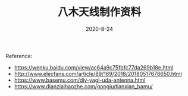 ﻿---
layout: post
title: 八木天线制作资料
date: 2020-8-24
categories: blog
tags: [原理]
description: 八木天线制作资料
---

Reference:

* https://wenku.baidu.com/view/ac64a9c75fbfc77da269b18e.html
* http://www.elecfans.com/article/89/169/2018/20180517678650.html
* https://www.basemu.com/diy-yagi-uda-antenna.html
* https://www.dianziaihaozhe.com/gongju/tianxian_bamu/



